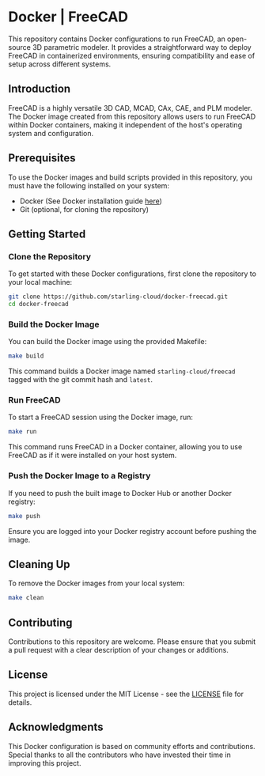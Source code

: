 # Docker | FreeCAD

This repository contains Docker configurations to run FreeCAD, an open-source 3D parametric modeler. It provides a straightforward way to deploy FreeCAD in containerized environments, ensuring compatibility and ease of setup across different systems.

## Introduction

FreeCAD is a highly versatile 3D CAD, MCAD, CAx, CAE, and PLM modeler. The Docker image created from this repository allows users to run FreeCAD within Docker containers, making it independent of the host's operating system and configuration.

## Prerequisites

To use the Docker images and build scripts provided in this repository, you must have the following installed on your system:

- Docker (See Docker installation guide [here](https://docs.docker.com/get-docker/))
- Git (optional, for cloning the repository)

## Getting Started

### Clone the Repository

To get started with these Docker configurations, first clone the repository to your local machine:

```bash
git clone https://github.com/starling-cloud/docker-freecad.git
cd docker-freecad
```

### Build the Docker Image

You can build the Docker image using the provided Makefile:

```bash
make build
```

This command builds a Docker image named `starling-cloud/freecad` tagged with the git commit hash and `latest`.

### Run FreeCAD

To start a FreeCAD session using the Docker image, run:

```bash
make run
```

This command runs FreeCAD in a Docker container, allowing you to use FreeCAD as if it were installed on your host system.

### Push the Docker Image to a Registry

If you need to push the built image to Docker Hub or another Docker registry:

```bash
make push
```

Ensure you are logged into your Docker registry account before pushing the image.

## Cleaning Up

To remove the Docker images from your local system:

```bash
make clean
```

## Contributing

Contributions to this repository are welcome. Please ensure that you submit a pull request with a clear description of your changes or additions.

## License

This project is licensed under the MIT License - see the [LICENSE](LICENSE) file for details.

## Acknowledgments

This Docker configuration is based on community efforts and contributions. Special thanks to all the contributors who have invested their time in improving this project.
